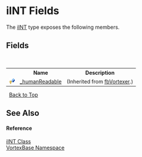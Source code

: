 # iINT Fields
 

The <a href="T_VortexBase_iINT.md">iINT</a> type exposes the following members.


## Fields
&nbsp;<table><tr><th></th><th>Name</th><th>Description</th></tr><tr><td>![Protected field](media/protfield.gif "Protected field")</td><td><a href="F_VortexBase_fbVortexer__humanReadable.md">_humanReadable</a></td><td> (Inherited from <a href="T_VortexBase_fbVortexer.md">fbVortexer</a>.)</td></tr></table>&nbsp;
<a href="#iint-fields">Back to Top</a>

## See Also


#### Reference
<a href="T_VortexBase_iINT.md">iINT Class</a><br /><a href="N_VortexBase.md">VortexBase Namespace</a><br />